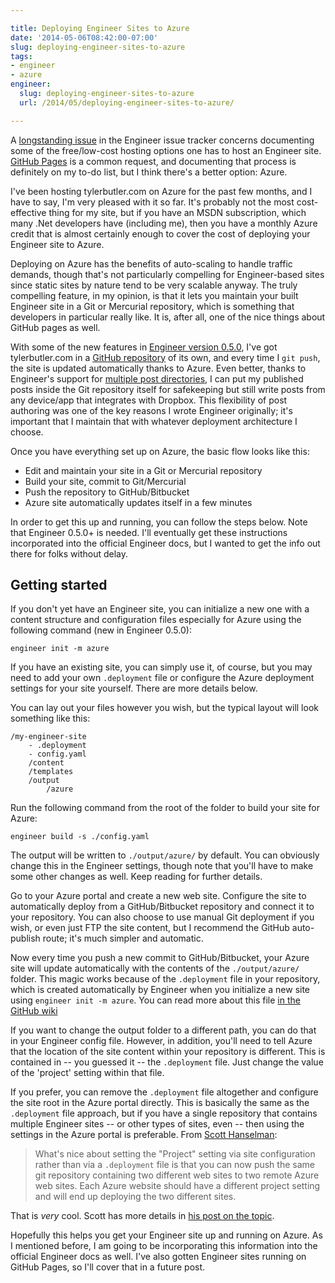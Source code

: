 ```yaml
---

title: Deploying Engineer Sites to Azure
date: '2014-05-06T08:42:00-07:00'
slug: deploying-engineer-sites-to-azure
tags:
- engineer
- azure
engineer:
  slug: deploying-engineer-sites-to-azure
  url: /2014/05/deploying-engineer-sites-to-azure/

---
```


A [longstanding issue][1] in the Engineer issue tracker concerns documenting some of the free/low-cost hosting options one has to host an Engineer site. [GitHub Pages](http://pages.github.com/) is a common request, and documenting that process is definitely on my to-do list, but I think there's a better option: Azure.

[1]: https://github.com/tylerbutler/engineer/issues/51

I've been hosting tylerbutler.com on Azure for the past few months, and I have to say, I'm very pleased with it so far. It's probably not the most cost-effective thing for my site, but if you have an MSDN subscription, which many .Net developers have (including me), then you have a monthly Azure credit that is almost certainly enough to cover the cost of deploying your Engineer site to Azure.

Deploying on Azure has the benefits of auto-scaling to handle traffic demands, though that's not particularly compelling for Engineer-based sites since static sites by nature tend to be very scalable anyway. The truly compelling feature, in my opinion, is that it lets you maintain your built Engineer site in a Git or Mercurial repository, which is something that developers in particular really like. It is, after all, one of the nice things about GitHub pages as well.

With some of the new features in [Engineer version 0.5.0][3], I've got tylerbutler.com in a [GitHub repository][4] of its own, and every time I `git push`, the site is updated automatically thanks to Azure. Even better, thanks to Engineer's support for [multiple post directories][5], I can put my published posts inside the Git repository itself for safekeeping but still write posts from any device/app that integrates with Dropbox. This flexibility of post authoring was one of the key reasons I wrote Engineer originally; it's important that I maintain that with whatever deployment architecture I choose.

[3]: /2014/05/engineer-v0-5-0-released/
[4]: https://github.com/tylerbutler/tylerbutler.com
[5]: https://engineer.readthedocs.org/en/master/settings.html#engineer.conf.EngineerConfiguration.POST_DIR

Once you have everything set up on Azure, the basic flow looks like this:

- Edit and maintain your site in a Git or Mercurial repository
- Build your site, commit to Git/Mercurial
- Push the repository to GitHub/Bitbucket
- Azure site automatically updates itself in a few minutes

In order to get this up and running, you can follow the steps below. Note that Engineer 0.5.0+ is needed. I'll eventually get these instructions incorporated into the official Engineer docs, but I wanted to get the info out there for folks without delay.

## Getting started

If you don't yet have an Engineer site, you can initialize a new one with a content structure and configuration files especially for Azure using the following command (new in Engineer 0.5.0):

```text
engineer init -m azure
```

If you have an existing site, you can simply use it, of course, but you may need to add your own `.deployment` file or configure the Azure deployment settings for your site yourself. There are more details below.

You can lay out your files however you wish, but the typical layout will look something like this:

```text
/my-engineer-site
    - .deployment
    - config.yaml
    /content
    /templates
    /output
        /azure
```

Run the following command from the root of the folder to build your site for Azure:

```text
engineer build -s ./config.yaml
```

The output will be written to `./output/azure/` by default. You can obviously change this in the Engineer settings, though note that you'll have to make some other changes as well. Keep reading for further details.

Go to your Azure portal and create a new web site. Configure the site to automatically deploy from a GitHub/Bitbucket repository and connect it to your repository. You can also choose to use manual Git deployment if you wish, or even just FTP the site content, but I recommend the GitHub auto-publish route; it's much simpler and automatic.

Now every time you push a new commit to GitHub/Bitbucket, your Azure site will update automatically with the contents of the `./output/azure/` folder. This magic works because of the `.deployment` file in your repository, which is created automatically by Engineer when you initialize a new site using `engineer init -m azure`. You can read more about this file [in the GitHub wiki](https://github.com/projectkudu/kudu/wiki/Customizing-deployments)

If you want to change the output folder to a different path, you can do that in your Engineer config file. However, in addition, you'll need to tell Azure that the location of the site content within your repository is different. This is contained in -- you guessed it -- the `.deployment` file. Just change the value of the 'project' setting within that file.

If you prefer, you can remove the `.deployment` file altogether and configure the site root in the Azure portal directly. This is basically the same as the `.deployment` file approach, but if you have a single repository that contains multiple Engineer sites -- or other types of sites, even -- then using the settings in the Azure portal is preferable. From [Scott Hanselman][2]:

> What's nice about setting the "Project" setting via site configuration rather than via a `.deployment` file is that you can now push the same git repository containing two different web sites to two remote Azure web sites. Each Azure website should have a different project setting and will end up deploying the two different sites.

That is *very* cool. Scott has more details in [his post on the topic][2].

[2]: http://www.hanselman.com/blog/DeployingTWOWebsitesToWindowsAzureFromOneGitRepository.aspx

Hopefully this helps you get your Engineer site up and running on Azure. As I mentioned before, I am going to be incorporating this information into the official Engineer docs as well. I've also gotten Engineer sites running on GitHub Pages, so I'll cover that in a future post.

<!--
In particular, GitHub offers a service called [GitHub Pages](http://pages.github.com/) that integrates wonderfully with Jekyll. Of course, if you're using Engineer, you're not using Jekyll,
-->
